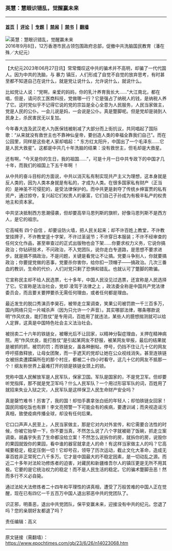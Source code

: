 ### 英慧：慧眼识错乱，觉醒赢未来

---

#### [首页](../../../..?n14023068) &nbsp;|&nbsp; [评论](../../../../../epoch-comment?n14023068) &nbsp;|&nbsp; [专题](../../../../../epoch-special?n14023068) &nbsp;|&nbsp; [禁闻](../../../../../epoch-news?n14023068) &nbsp;|&nbsp; [禁书](../../../../../books?n14023068) &nbsp;|&nbsp; [翻墙](https://github.com/gfw-breaker/nogfw/blob/master/README.md?n14023068)


<div><img alt="英慧：慧眼识错乱，觉醒赢未来" class="attachment-djy_600_400 size-djy_600_400 wp-post-image" src="https://i.epochtimes.com/assets/uploads/2012/09/120907134021100590-600x400.jpg"/>
<div class="caption">
 2016年9月8日，12万香港市民占领包围政府总部，促撤中共洗脑国民教育（潘在殊／大纪元）
</div></div><hr/><div class="post_content" id="artbody" itemprop="articleBody">
 <!-- article content begin -->
 <p>
  【大纪元2023年06月27日讯】常常慨叹这中共的骗术并不高明，却骗了一代代国人。因为中共的洗脑，与
  <ok href="https://www.epochtimes.com/gb/tag/%E6%9A%B4%E5%8A%9B.html">
   暴力
  </ok>
  镇压，人们形成了自觉不自觉的放弃思考，有时甚至都不知道自己在说什么，就是党让说什么，允许说什么，就说什么。
 </p>
 <p>
  比如党让人说：“党啊，亲爱的妈妈，你的乳汁养育我长大……”大江南北，都在唱，但是，请问农工医商科技，党做哪一行？它是强占了纳税人的钱，是纳税人养了它。这时党似乎不记得它说的党的宗旨是全心全意为人民服务，人民当家做主，党是人民的公仆。一会儿说是妈，一会说是公仆。真是蹩脚呢。但是党却是骑到人民身上，杀民害民无以复加。
 </p>
 <p>
  今年春大连及武汉老人为医保钱被削减了大部分而上街抗议，共同唱起了国际歌：“从来就没有救世主也不靠神仙皇帝，要创造人类的幸福全靠我们自己”。而在公园里，同样是这些老人家却唱起：“ 东方红太阳升，中国出了一个毛泽东……它是人民大救星”。这都是中共几十年洗脑的结果：没有救世主，但毛却是大救星。
 </p>
 <p>
  还有啊，“今天是你的生日，我的祖国……”，可是十月一日中共专政下的中国才几十年，而我们的祖国上下五千年啊 ！
 </p>
 <p>
  从中共的奋斗目标的方面说，中共以消灭私有制实现共产主义为理想，这本身就是反人类的，因为人类本身就是有私的，才成为人类。在很多国家私有财产（正当的）是神圣不可侵犯的，是受法律保护的。而中共更是剥夺了传统乡绅富贾的私有资产，通过掠夺，复兴起它们权贵人的豪富，它们自己子孙成为有极丰私产的权贵地主和资本家。
 </p>
 <p>
  中共坚决抵制西方思潮侵袭，但却要高举马恩列斯的旗帜，好像马恩列斯不是西方人，是它的祖宗。
 </p>
 <p>
  它高喊有
  <ok href="https://www.epochtimes.com/gb/tag/%E5%9B%9B%E4%B8%AA%E8%87%AA%E4%BF%A1.html">
   四个自信
  </ok>
  ，却要设防火墙，把人民关起来；却不许百姓上教堂，不许教堂挂牌子，不许教堂竖十字架，不许过圣诞节；不许穿日本服装；不许不经审查的任何文化作品，甚至审查过的正式出版物也会下架……你要求权力义务，它说你搞政治；你钻研技术，不问政治，不入党团队，说你走白专道路，是思想不要求进步。就是搞不搞政治，不是问题，关键是看党让不让搞。党要斗争别人，你就要搞政治；你要提党做的恶事，党要杀你害你，给你扣一顶帽子——搞政治。几次三番血的教训，生命的代价，人们对党只剩了恐惧和错乱。也就认可了蹩脚的欺骗。
 </p>
 <p>
  它宣称民主却不给人民选票，七十多年，中国人民没见过选票，还宣称是人民选择了它。它宣称是法治社会，党却
  <ok href="https://www.epochtimes.com/gb/tag/%E5%87%8C%E9%A9%BE%E4%BA%8E%E6%B3%95%E5%BE%8B%E4%B9%8B%E4%B8%8A.html">
   凌驾于法律之上
  </ok>
  ，政法委全称是中国共产党法律委员会，而且要关要押要杀无需任何理由，或者任何都是理由。
 </p>
 <p>
  最近发生的脱口秀演员李昊石，被带走立案调查，笑果公司被罚款一千三百多万，国内网络只见一片喊杀声（因为只允许一个声音）。其实哪部法律，哪条哪款说明“作风优良，能打胜仗”是专用词，百姓用了就违法，某些人的臆想揣测就可以给人定罪，这真是中国特色社会主义法治社会。
 </p>
 <p>
  被拐卖二十六年的铁链女，被曝光后不让回家，以精神分裂症理由，关押在精神病院。用“作风优良，能打胜仗”是引起某网友不舒服，被某网友举报，最后的结果就是被抓的抓，被罚的罚；而铁链女，虽各种删帖，停号，仍挡不住让几十亿的网友呼吁搭救释放，让母女团聚，而一手遮天的党却让她在公众视线消失。甚至连铁链女被拐卖遭蹂躏所在的那个村庄，都被二十四小时看守。这几十亿的网友不抵那一个！纲友称世界上最难打开的锁是铁链女颈上的锁。
 </p>
 <p>
  党称中国人民解放军是人民军队，保家卫国。军队是国家的，不是党卫军。但却要听党指挥，那不就是党卫军吗？什么人民军队？一个用过形容军队的词，百姓用了就招来失业入狱之灾，人民军队是这样保卫人民生命财产安全吗？
 </p>
 <p>
  真是罄竹难书！厉害了，我的国！却怕手裹拿张白纸的年轻人；却怕铁链女回家！国民同城吃饭也有罪！李文亮预警一下可能会有的疾病，要遭训诫；而央视造谣污真相，致使疫病传播全球，却没有任何后果。
 </p>
 <p>
  它口口声声人民至上，人民当家做主，那是它对内对外宣传，和它需要合法性的时候，你被它抬举一下，你不要当真，不然怎么说了八个字就被砸了饭碗，抓走立案调查。胡鑫宇失去了生命都没给立案！不然怎么说拆你的房，就拆你的房，说毁你的果园就毁你的果园，看中谁的器官就拿走人的命！有这样当家做主人的吗？它高喊要稳定，稳定压倒一切！它却号召，领导了历次运动，截止文化大革命，造成无辜百姓非正常死亡八千多万。它才是中国最大的不稳定因素，是一切动乱之源。而近二十多年对法轮功修炼者的迫害，对藏民和新疆维吾尔人的镇压更是无所不用其极。它要的是它统治权力的稳定！而不是人民生活的稳定。它的骗术蹩脚丑恶！然而多行不义必自毙。
 </p>
 <p>
  通过法轮大法修炼者二十四年和平理性的讲真相，遭受了万般苦难的中国人正在觉醒，现在已有四亿一千五百万中国人退出邪恶中共的党团队了。
 </p>
 <p>
  识正邪，明善恶，退出中共党团队，保平安赢未来，迎接没有中共的纪元。您退了吗？您的亲朋好友都退了吗？
 </p>
 <p>
  责任编辑：高义
 </p>
 <!-- article content end -->
 <div id="below_article_ad">
 </div>
</div>


---

原文链接（需翻墙）：https://www.epochtimes.com/gb/23/6/26/n14023068.htm